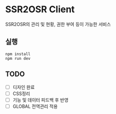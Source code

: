 # SSR2OSR Client

SSR2OSR의 관리 및 현황, 권한 부여 등이 가능한 서비스

## 실행

```
npm install
npm run dev
```

## TODO

- [ ] 디자인 완료
- [ ] CSS정리
- [ ] 기능 및 데이터 피드백 후 반영
- [ ] GLOBAL 전역관리 적용
